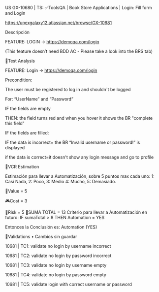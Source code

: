US GX-10680 | TS: ✅ToolsQA | Book Store Applications | Login: Fill form and Login

https://upexgalaxy12.atlassian.net/browse/GX-10681

Descripción

FEATURE: LOGIN → https://demoqa.com/login

(This feature doesn’t need BDD AC - Please take a look into the BRS tab)

🔬Test Analysis

FEATURE: Login → https://demoqa.com/login

Precondition:

The user must be registered to log in and shouldn´t be logged

For: “UserName” and “Password”

IF the fields are empty

THEN: the field turns red and when you hover it shows the BR "complete this field"

IF the fields are filled:

IF the data is incorrect= the BR “Invalid username or password!” is displayed

if the data is correct=it doesn't show any login message and go to profile

💊VCR Estimation

Estimación para llevar a Automatización, sobre 5 puntos max cada uno: 1: Casi Nada, 2: Poco, 3: Medio 4: Mucho, 5: Demasiado.

📜Value = 5

🎮Cost = 3

🚩Risk = 5 🎲SUMA TOTAL = 13 Criterio para llevar a Automatización en futuro: IF sumaTotal > 8 THEN Automation = YES

Entonces la Conclusión es: Automation (YES)

🧪Validations • Cambios sin guardar

10681 | TC1: validate no login by username incorrect

10681 | TC2: validate no login by password incorrect

10681 | TC3: validate no login by username empty

10681 | TC4: validate no login by password empty

10681 | TC5: validate login with correct username or password
